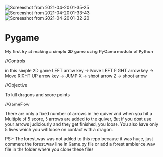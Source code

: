 ![Screenshot from 2021-04-20 01-35-25](https://user-images.githubusercontent.com/78685211/115363823-a537a680-a177-11eb-829d-90ef5b1eb0c8.png)
![Screenshot from 2021-04-20 01-33-43](https://user-images.githubusercontent.com/78685211/115363595-73bedb00-a177-11eb-982f-fc105295a634.png)
![Screenshot from 2021-04-20 01-32-20](https://user-images.githubusercontent.com/78685211/115363345-3a866b00-a177-11eb-96ac-f0944f608958.png)
# Pygame
My first try at making a simple 2D game using PyGame module of Python

//Controls

in this simple 2D game
LEFT arrow key -> Move LEFT
RIGHT arrow key -> Move RIGHT
UP arrow key -> JUMP
X -> shoot arrow
Z -> shoot arrow

//Objective

To kill dragons and score points

//GameFlow

There are only a fixed number of arrows in the quiver and when you hit a Multiple of 5 score, 5 arrows are added to the quiver,
But if you dont use your arrows judiciously and they get finished, you loose.
You also have only 5 lives which you will loose on contact with a dragon.

PS:- The forest.wav was not added to this repo because it was huge, just comment the forest.wav line in Game.py file or
add a forest ambience.wav file in the folder where you clone these files

